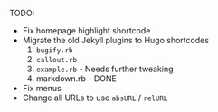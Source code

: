 TODO:

* Fix homepage highlight shortcode
* Migrate the old Jekyll plugins to Hugo shortcodes
  1. `bugify.rb`
  2. `callout.rb`
  3. `example.rb` - Needs further tweaking
  4. markdown.rb - DONE
* Fix menus
* Change all URLs to use `absURL` / `relURL`
